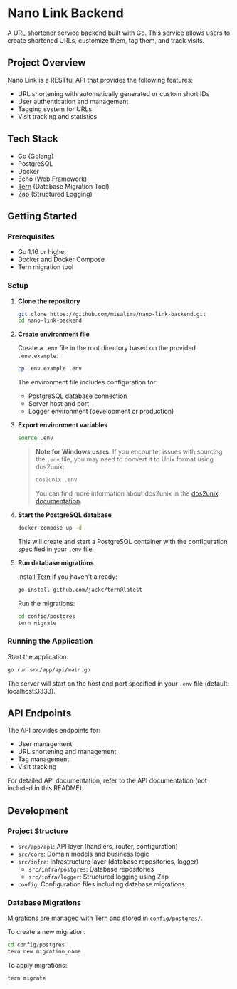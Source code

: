 # Nano Link Backend

A URL shortener service backend built with Go. This service allows users to create shortened URLs, customize them, tag them, and track visits.

## Project Overview

Nano Link is a RESTful API that provides the following features:
- URL shortening with automatically generated or custom short IDs
- User authentication and management
- Tagging system for URLs
- Visit tracking and statistics

## Tech Stack

- Go (Golang)
- PostgreSQL
- Docker
- Echo (Web Framework)
- [Tern](https://github.com/jackc/tern) (Database Migration Tool)
- [Zap](https://github.com/uber-go/zap) (Structured Logging)

## Getting Started

### Prerequisites

- Go 1.16 or higher
- Docker and Docker Compose
- Tern migration tool

### Setup

1. **Clone the repository**

   ```bash
   git clone https://github.com/misalima/nano-link-backend.git
   cd nano-link-backend
   ```

2. **Create environment file**

   Create a `.env` file in the root directory based on the provided `.env.example`:

   ```bash
   cp .env.example .env
   ```

   The environment file includes configuration for:
   - PostgreSQL database connection
   - Server host and port
   - Logger environment (development or production)

3. **Export environment variables**

   ```bash
   source .env
   ```

   > **Note for Windows users**: If you encounter issues with sourcing the `.env` file, you may need to convert it to Unix format using dos2unix:
   > ```bash
   > dos2unix .env
   > ```
   > You can find more information about dos2unix in the [dos2unix documentation](https://waterlan.home.xs4all.nl/dos2unix.html).

4. **Start the PostgreSQL database**

   ```bash
   docker-compose up -d
   ```

   This will create and start a PostgreSQL container with the configuration specified in your `.env` file.

5. **Run database migrations**

   Install [Tern](https://github.com/jackc/tern) if you haven't already:

   ```bash
   go install github.com/jackc/tern@latest
   ```

   Run the migrations:

   ```bash
   cd config/postgres
   tern migrate
   ```

### Running the Application

Start the application:

```bash
go run src/app/api/main.go
```

The server will start on the host and port specified in your `.env` file (default: localhost:3333).

## API Endpoints

The API provides endpoints for:
- User management
- URL shortening and management
- Tag management
- Visit tracking

For detailed API documentation, refer to the API documentation (not included in this README).

## Development

### Project Structure

- `src/app/api`: API layer (handlers, router, configuration)
- `src/core`: Domain models and business logic
- `src/infra`: Infrastructure layer (database repositories, logger)
  - `src/infra/postgres`: Database repositories
  - `src/infra/logger`: Structured logging using Zap
- `config`: Configuration files including database migrations

### Database Migrations

Migrations are managed with Tern and stored in `config/postgres/`.

To create a new migration:

```bash
cd config/postgres
tern new migration_name
```

To apply migrations:

```bash
tern migrate
```
